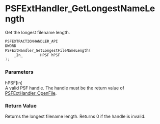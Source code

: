 # PSFExtHandler_GetLongestNameLength
Get the longest filename length.
````c
PSFEXTRACTIONHANDLER_API
DWORD
PSFExtHandler_GetLongestFileNameLength(
    _In_        HPSF hPSF
);
````
### Parameters
hPSF\[in\]  
A valid PSF handle. The handle must be the return value of [PSFExtHandler_OpenFile](PSFExtHandler_OpenFile_en.md).  
### Return Value  
Returns the longest filename length. Returns 0 if the handle is invalid.
